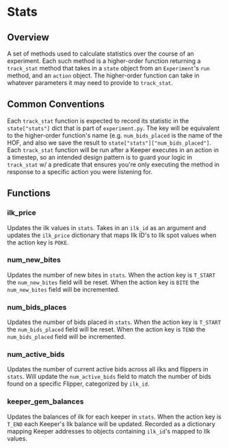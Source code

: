 # Stats

## Overview
A set of methods used to calculate statistics over the course of an
experiment.
Each such method is a higher-order function returning a `track_stat` method
that takes in a `state` object from an `Experiment`'s `run` method, and an `action` object.
The higher-order function can take in whatever parameters it may need to
provide to `track_stat`.

## Common Conventions
Each `track_stat` function is expected to record its statistic in the `state["stats"]` dict that is part of `experiment.py`. The key will be equivalent to the higher-order function's name (e.g. `num_bids_placed` is the name of the HOF, and also we save the result to `state["stats"]["num_bids_placed"]`. Each `track_stat` function will be run after a Keeper executes in an action
in a timestep, so an intended design pattern is to guard your logic in
`track_stat` w/ a predicate that ensures you're only executing the method
in response to a specific action you were listening for.

## Functions
### ilk_price

Updates the ilk values in `stats`. Takes in an `ilk_id` as an argument and updates the `ilk_price` dictionary that maps Ilk ID's to Ilk spot values when the action key is `POKE`.

### num_new_bites

Updates the number of new bites in `stats`. When the action key is `T_START` the `num_new_bites` field will be reset. When the action key is `BITE` the `num_new_bites` field will be incremented.

### num_bids_places

Updates the number of bids placed in `stats`. When the action key is `T_START` the `num_bids_placed` field will be reset. When the action key is `TEND` the `num_bids_placed` field will be incremented.

### num_active_bids

Updates the number of current active bids across all ilks and flippers in `stats`. Will update the `num_active_bids` field to match the number of bids found on a specific Flipper, categorized by `ilk_id`.

### keeper_gem_balances

Updates the balances of ilk for each keeper in `stats`. When the action key is `T_END` each Keeper's Ilk balance will be updated. Recorded as a dictionary mapping Keeper addresses to objects containing `ilk_id`'s mapped to Ilk values.